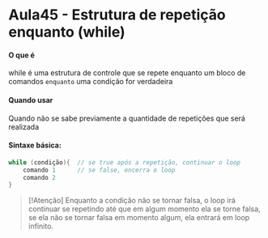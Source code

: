 # Aula45 - Estrutura de repetição enquanto (while)

#### O que é
 while é uma estrutura de controle que se repete enquanto um bloco de comandos `enquanto`  uma condição for verdadeira

#### Quando usar
Quando não se sabe previamente a quantidade de repetições que será realizada

#### Sintaxe básica:
```java
while (condição){  // se true após a repetição, continuar o loop
	comando 1      // se false, encerra o loop
	comando 2
} 
```

> [!Atenção] 
> Enquanto a condição não se tornar falsa, o loop irá continuar se repetindo até que em algum momento ela se torne falsa, se ela não se tornar falsa em momento algum, ela entrará em loop infinito.




